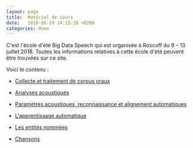 ```yaml
---
layout: page
title:  Matériel de cours
date:   2018-06-19 14:15:38 +0200
categories: Home
---
```

C'est l'école d'été Big Data Speech qui est organisée à Roscoff du 9 – 13 juillet 2018. 
Toutes les informations relatives à cette école d'été peuvent être trouvées sur ce site. 

Voici le contenu :

- [Collecte et traitement de corpus oraux](https://bigdataspeech.github.io/Corpus/)


- [Analyses acoustiques ](https://bigdataspeech.github.io/Praat/)


- [Paramètres acoustiques, reconnaissance et alignement automatiques ](https://bigdataspeech.github.io/Align/)


- [L'apprentissage automatique ](https://bigdataspeech.github.io/Learn/)


- [Les entités nommées](https://bigdataspeech.github.io/EN/)


- [Chansons](https://bigdataspeech.github.io/Sing/)

